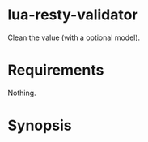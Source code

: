 # lua-resty-validator
Clean the value (with a optional model).

# Requirements
Nothing.

# Synopsis
```


```
